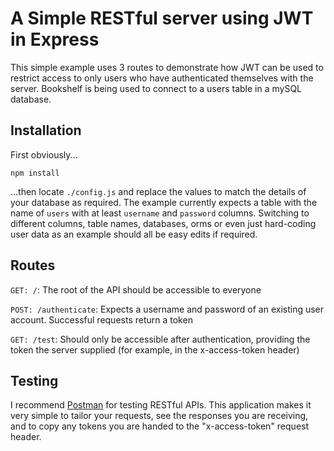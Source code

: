 # A Simple RESTful server using JWT in Express
This simple example uses 3 routes to demonstrate how JWT can be used to restrict access to only users who have authenticated themselves with the server.
Bookshelf is being used to connect to a users table in a mySQL database.

## Installation
First obviously...

```
npm install
```

...then locate `./config.js` and replace the values to match the details of your database as required. The example currently expects a table with the name of `users` with at least `username` and `password` columns.
Switching to different columns, table names, databases, orms or even just hard-coding user data as an example should all be easy edits if required.

## Routes

`GET: /`: The root of the API should be accessible to everyone

`POST: /authenticate`: Expects a username and password of an existing user account. Successful requests return a token

`GET: /test`: Should only be accessible after authentication, providing the token the server supplied (for example, in the x-access-token header)

## Testing
I recommend [Postman](https://www.getpostman.com/) for testing RESTful APIs. This application makes it very simple to tailor your requests, see the responses you are receiving, and to copy any tokens you are handed to the "x-access-token" request header.
